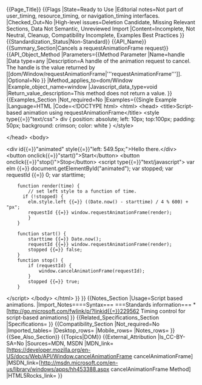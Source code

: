 {{Page_Title}}
{{Flags
|State=Ready to Use
|Editorial notes=Not part of user_timing, resource_timing, or navigation_timing interfaces.
|Checked_Out=No
|High-level issues=Deletion Candidate, Missing Relevant Sections, Data Not Semantic, Unreviewed Import
|Content=Incomplete, Not Neutral, Cleanup, Compatibility Incomplete, Examples Best Practices
}}
{{Standardization_Status|Non-Standard}}
{{API_Name}}
{{Summary_Section|Cancels a requestAnimationFrame request}}
{{API_Object_Method
|Parameters={{Method Parameter
|Name=handle
|Data type=any
|Description=A handle of the animation request to cancel. The handle is the value returned by [[dom/Window/requestAnimationFrame|'''requestAnimationFrame''']].
|Optional=No
}}
|Method_applies_to=dom/Window
|Example_object_name=window
|Javascript_data_type=void
|Return_value_description=This method does not return a value.
}}
{{Examples_Section
|Not_required=No
|Examples={{Single Example
|Language=HTML
|Code=&lt;!DOCTYPE html&gt;
&lt;html&gt;
&lt;head&gt;
&lt;title&gt;Script-based animation using requestAnimationFrame&lt;/title&gt;
&lt;style type{{=}}"text/css"&gt;
div { position: absolute; left: 10px; top:100px; padding: 50px;
  background: crimson; color: white }
&lt;/style&gt;

&lt;/head&gt;
&lt;body&gt;

&lt;div id{{=}}"animated" style{{=}}"left: 549.5px;"&gt;Hello there.&lt;/div&gt;
&lt;button onclick{{=}}"start()"&gt;Start&lt;/button&gt;
&lt;button onclick{{=}}"stop()"&gt;Stop&lt;/button&gt;
    &lt;script type{{=}}"text/javascript"&gt;
        var elm {{=}} document.getElementById("animated");
        var stopped;
        var requestId {{=}} 0;
        var starttime;

        function render(time) {
            // set left style to a function of time. 
          if (!stopped) {
            elm.style.left {{=}} ((Date.now() - starttime) / 4 % 600) + "px";
            requestId {{=}} window.requestAnimationFrame(render);
            }
        }

        function start() {
            starttime {{=}} Date.now();
            requestId {{=}} window.requestAnimationFrame(render);
            stopped {{=}} false;
        }
        function stop() {
            if (requestId) {
                window.cancelAnimationFrame(requestId);
            }
            stopped {{=}} true;
        }
&lt;/script&gt;
&lt;/body&gt;
&lt;/html&gt;
}}
}}
{{Notes_Section
|Usage=Script based animations.
|Import_Notes====Syntax===
===Standards information===
*[http://go.microsoft.com/fwlink/p/?linkid{{=}}229562 Timing control for script-based animations]
}}
{{Related_Specifications_Section
|Specifications=
}}
{{Compatibility_Section
|Not_required=No
|Imported_tables=
|Desktop_rows=
|Mobile_rows=
|Notes_rows=
}}
{{See_Also_Section}}
{{Topics|DOM}}
{{External_Attribution
|Is_CC-BY-SA=No
|Sources=MDN, MSDN
|MDN_link=[https://developer.mozilla.org/en-US/docs/Web/API/Window.cancelAnimationFrame cancelAnimationFrame]
|MSDN_link=[http://msdn.microsoft.com/en-us/library/windows/apps/hh453388.aspx cancelAnimationFrame Method]
|HTML5Rocks_link=
}}